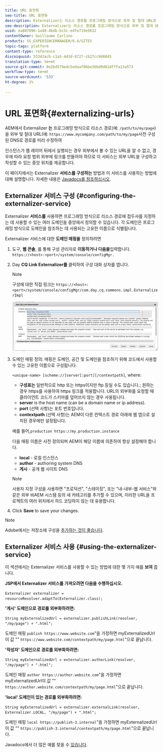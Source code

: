 ```yaml
---
title: URL 표면화
seo-title: URL 표면화
description: Externalizer는 리소스 경로를 프로그래밍 방식으로 외부 및 절대 URL로 변환할 수 있는 OSGI 서비스입니다
seo-description: Externalizer는 리소스 경로를 프로그래밍 방식으로 외부 및 절대 URL로 변환할 수 있는 OSGI 서비스입니다
uuid: ea887096-1a48-4bdb-bc5c-e4fe719e5632
contentOwner: Guillaume Carlino
products: SG_EXPERIENCEMANAGER/6.4/SITES
topic-tags: platform
content-type: reference
discoiquuid: 53342acb-c1a5-443d-8727-cb27cc9d6845
translation-type: tm+mt
source-git-commit: 8e2bd579e4c5edaaf86be36bd9d81dfffa13a573
workflow-type: tm+mt
source-wordcount: '533'
ht-degree: 1%

---
```



# URL 표면화{#externalizing-urls}

AEM에서 Externalizer **는** 프로그래밍 방식으로 리소스 경로(예: `/path/to/my/page`)을 외부 및 절대 URL(예: `https://www.mycompany.com/path/to/my/page`사전 구성된 DNS로 경로를 미리 수정하여

인스턴스가 웹 레이어 뒤에서 실행되는 경우 외부에서 볼 수 있는 URL을 알 수 없고, 경우에 따라 요청 범위 외부에 링크를 만들어야 하므로 이 서비스는 외부 URL을 구성하고 작성할 수 있는 중앙 위치를 제공합니다.

이 페이지에서는 Externalizer **서비스를 구성하는** 방법과 이 서비스를 사용하는 방법에 대해 설명합니다. 자세한 내용은 [Javadocs를 참조하십시오](https://helpx.adobe.com/experience-manager/6-4/sites/developing/using/reference-materials/javadoc/com/day/cq/commons/Externalizer.html).

## Externalizer 서비스 구성 {#configuring-the-externalizer-service}

Externalizer **서비스를** 사용하면 프로그래밍 방식으로 리소스 경로에 접두사를 지정하는 데 사용할 수 있는 여러 도메인을 중앙에서 정의할 수 있습니다. 각 도메인은 프로그래밍 방식으로 도메인을 참조하는 데 사용되는 고유한 이름으로 식별됩니다.

Externalizer 서비스에 대한 **도메인 매핑을** 정의하려면

1. 도구, **웹 콘솔**, 를 통해 구성 관리자로 **이동하거나 다음을**&#x200B;입력합니다. `https://<host>:<port>/system/console/configMgr.`
1. Day **CQ Link Externalizer를** 클릭하여 구성 대화 상자를 엽니다.

   >[!NOTE]
   >
   >구성에 대한 직접 링크는 `https://<host>:<port>/system/console/configMgr/com.day.cq.commons.impl.ExternalizerImpl`

   ![chlimage_1-44](assets/chlimage_1-44.png)

1. 도메인 매핑 정의: 매핑은 도메인, 공간 및 도메인을 참조하기 위해 코드에서 사용할 수 있는 고유한 이름으로 구성됩니다.

   `<unique-name> [scheme://]server[:port][/contextpath]`, where:

   * **구성표는** 일반적으로 http 또는 https이지만 ftp 등일 수도 있습니다.; 원하는 경우 https를 사용하여 https 링크를 적용합니다. URL의 외부화를 요청할 때 클라이언트 코드가 스키마를 덮어쓰지 않는 경우 사용됩니다.
   * **server** is the host name (can be a domain name or ip address).
   * **port** (선택 사항)는 포트 번호입니다.
   * **contextpath** (선택 사항)는 AEM이 다른 컨텍스트 경로 아래에 웹 앱으로 설치된 경우에만 설정됩니다.

   예를 들어,`production https://my.production.instance`

   다음 매핑 이름은 사전 정의되며 AEM이 해당 이름에 의존하여 항상 설정해야 합니다.

   * **local** - 로컬 인스턴스
   * **author** - authoring system DNS
   * **게시** - 공개 웹 사이트 DNS

   >[!NOTE]
   >
   >사용자 지정 구성을 사용하면 &quot;프로덕션&quot;, &quot;스테이징&quot;, 또는 &quot;내-내부-웹 서비스&quot;와 같은 외부 비AEM 시스템 등의 새 카테고리를 추가할 수 있으며, 이러한 URL을 프로젝트의 여러 위치에서 하드 코딩하지 않는 데 유용합니다.

1. Click **Save** to save your changes.

>[!NOTE]
>
>Adobe에서는 저장소에 구성을 [추가하는 것이 좋습니다](/help/sites-deploying/configuring-osgi.md#adding-a-new-configuration-to-the-repository).

## Externalizer 서비스 사용 {#using-the-externalizer-service}

이 섹션에서는 Externalizer 서비스를 사용할 수 있는 방법에 대한 몇 가지 예를 **보여** 줍니다.

**JSP에서 Externalizer 서비스를 가져오려면 다음을 수행하십시오.**

`Externalizer externalizer = resourceResolver.adaptTo(Externalizer.class);`

**&#39;게시&#39; 도메인으로 경로를 외부화하려면:**

`String myExternalizedUrl = externalizer.publishLink(resolver, "/my/page") + ".html";`

도메인 매핑 `publish https://www.website.com`&quot;을 가정하면 myExternalizedUrl이 값 &quot;&quot; `https://www.website.com/contextpath/my/page.html`&quot;으로 끝납니다.

**&#39;작성자&#39; 도메인으로 경로를 외부화하려면:**

`String myExternalizedUrl = externalizer.authorLink(resolver, "/my/page") + ".html";`

도메인 매핑 `author https://author.website.com`&quot;을 가정하면 myExternalizedUrl이 값 &quot;&quot; `https://author.website.com/contextpath/my/page.html`&quot;으로 끝납니다.

**&#39;local&#39; 도메인이 있는 경로를 외부화하려면:**

`String myExternalizedUrl = externalizer.externalLink(resolver, Externalizer.LOCAL, "/my/page") + ".html";`

도메인 매핑 `local https://publish-3.internal`&quot;을 가정하면 myExternalizedUrl이 값 &quot;&quot; `https://publish-3.internal/contextpath/my/page.html`&quot;으로 끝납니다.

Javadocs에서 더 많은 예를 찾을 수 [있습니다](https://helpx.adobe.com/experience-manager/6-4/sites/developing/using/reference-materials/javadoc/com/day/cq/commons/Externalizer.html).
